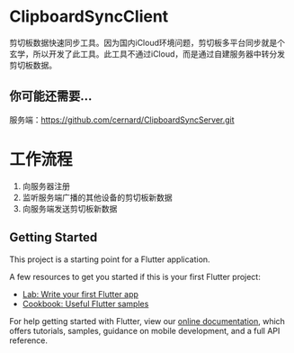 # ClipboardSyncClient

剪切板数据快速同步工具。因为国内iCloud环境问题，剪切板多平台同步就是个玄学，所以开发了此工具。此工具不通过iCloud，而是通过自建服务器中转分发剪切板数据。

## 你可能还需要...

服务端：https://github.com/cernard/ClipboardSyncServer.git

# 工作流程

1. 向服务器注册
2. 监听服务端广播的其他设备的剪切板新数据
3. 向服务端发送剪切板新数据

## Getting Started

This project is a starting point for a Flutter application.

A few resources to get you started if this is your first Flutter project:

- [Lab: Write your first Flutter app](https://flutter.dev/docs/get-started/codelab)
- [Cookbook: Useful Flutter samples](https://flutter.dev/docs/cookbook)

For help getting started with Flutter, view our
[online documentation](https://flutter.dev/docs), which offers tutorials,
samples, guidance on mobile development, and a full API reference.
